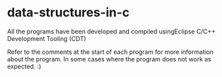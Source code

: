 <!-- https://docs.github.com/en/github/writing-on-github/getting-started-with-writing-and-formatting-on-github/basic-writing-and-formatting-syntax -->
# data-structures-in-c
All the programs have been developed and compiled usingEclipse C/C++ Development Tooling (CDT)

Refer to the comments at the start of each program for more information about the program.
In some cases where the program does not work as expected. :)
